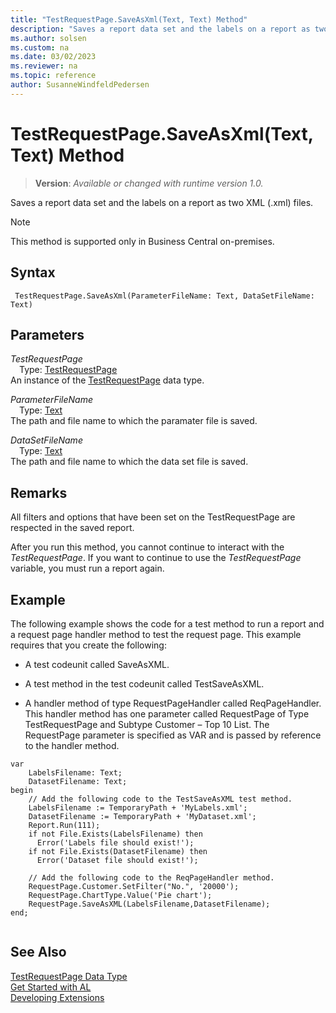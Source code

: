 ```yaml
---
title: "TestRequestPage.SaveAsXml(Text, Text) Method"
description: "Saves a report data set and the labels on a report as two XML (.xml) files."
ms.author: solsen
ms.custom: na
ms.date: 03/02/2023
ms.reviewer: na
ms.topic: reference
author: SusanneWindfeldPedersen
---
```

[//]: # (START>DO_NOT_EDIT)
[//]: # (IMPORTANT:Do not edit any of the content between here and the END>DO_NOT_EDIT.)
[//]: # (Any modifications should be made in the .xml files in the ModernDev repo.)
# TestRequestPage.SaveAsXml(Text, Text) Method
> **Version**: _Available or changed with runtime version 1.0._

Saves a report data set and the labels on a report as two XML (.xml) files.

> [!NOTE]
> This method is supported only in Business Central on-premises.

## Syntax
```AL
 TestRequestPage.SaveAsXml(ParameterFileName: Text, DataSetFileName: Text)
```
## Parameters
*TestRequestPage*  
&emsp;Type: [TestRequestPage](testrequestpage-data-type.md)  
An instance of the [TestRequestPage](testrequestpage-data-type.md) data type.  

*ParameterFileName*  
&emsp;Type: [Text](../text/text-data-type.md)  
The path and file name to which the paramater file is saved.  

*DataSetFileName*  
&emsp;Type: [Text](../text/text-data-type.md)  
The path and file name to which the data set file is saved.  



[//]: # (IMPORTANT: END>DO_NOT_EDIT)


## Remarks  
 All filters and options that have been set on the TestRequestPage are respected in the saved report.  
  
 After you run this method, you cannot continue to interact with the *TestRequestPage*. If you want to continue to use the *TestRequestPage* variable, you must run a report again.  
  
## Example  
 The following example shows the code for a test method to run a report and a request page handler method to test the request page. This example requires that you create the following:  
  
-   A test codeunit called SaveAsXML. 
<!--Links For more information, see [How to: Create Test Codeunits and Test Methods](devenv-How-to--Create-Test-Codeunits-and-Test-Methods.md). --> 
  
-   A test method in the test codeunit called TestSaveAsXML. 
<!-- Links For more information, see [How to: Create Test Codeunits and Test Methods](devenv-How-to--Create-Test-Codeunits-and-Test-Methods.md). --> 
  
-   A handler method of type RequestPageHandler called ReqPageHandler. This handler method has one parameter called RequestPage of Type TestRequestPage and Subtype Customer – Top 10 List. The RequestPage parameter is specified as VAR and is passed by reference to the handler method. 
<!--Links For more information, see [How to: Create Handler Methods](devenv-How-to--Create-Handler-Methods.md).-->  
  
```al
var
    LabelsFilename: Text;
    DatasetFilename: Text;
begin
    // Add the following code to the TestSaveAsXML test method.  
    LabelsFilename := TemporaryPath + 'MyLabels.xml';  
    DatasetFilename := TemporaryPath + 'MyDataset.xml';  
    Report.Run(111);  
    if not File.Exists(LabelsFilename) then  
      Error('Labels file should exist!');  
    if not File.Exists(DatasetFilename) then  
      Error('Dataset file should exist!');  
      
    // Add the following code to the ReqPageHandler method.  
    RequestPage.Customer.SetFilter("No.", '20000');  
    RequestPage.ChartType.Value('Pie chart');  
    RequestPage.SaveAsXML(LabelsFilename,DatasetFilename);  
end;
  
```  

## See Also
[TestRequestPage Data Type](testrequestpage-data-type.md)  
[Get Started with AL](../../devenv-get-started.md)  
[Developing Extensions](../../devenv-dev-overview.md)